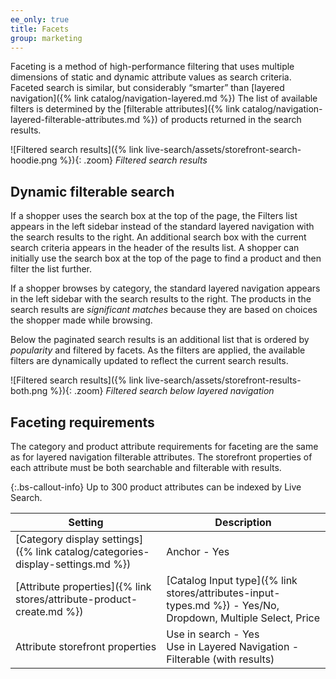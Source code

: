 ```yaml
---
ee_only: true
title: Facets
group: marketing
---
```


Faceting is a method of high-performance filtering that uses multiple dimensions of static and dynamic attribute values as search criteria. Faceted search is similar, but considerably “smarter” than [layered navigation]({% link catalog/navigation-layered.md %})  The list of available filters is determined by the [filterable attributes]({% link catalog/navigation-layered-filterable-attributes.md %}) of products returned in the search results.

![Filtered search results]({% link live-search/assets/storefront-search-hoodie.png %}){: .zoom}
_Filtered search results_

## Dynamic filterable search

If a shopper uses the search box at the top of the page, the Filters list appears in the left sidebar instead of the standard layered navigation with the search results to the right. An additional search box with the current search criteria appears in the header of the results list. A shopper can initially use the search box at the top of the page to find a product and then filter the list further.

If a shopper browses by category, the standard layered navigation appears in the left sidebar with the search results to the right. The products in the search results are _significant matches_ because they are based on choices the shopper made while browsing.

Below the paginated search results is an additional list that is ordered by _popularity_ and filtered by facets. As the filters are applied, the available filters are dynamically updated to reflect the current search results.

![Filtered search results]({% link live-search/assets/storefront-results-both.png %}){: .zoom}
_Filtered search below layered navigation_

## Faceting requirements

The category and product attribute requirements for faceting are the same as for layered navigation filterable attributes. The storefront properties of each attribute must be both searchable and filterable with results. 

{:.bs-callout-info}
Up to 300 product attributes can be indexed by Live Search. 

|Setting |Description|
|--- |--- |
|[Category display settings]({% link catalog/categories-display-settings.md %}) |Anchor - Yes |
|[Attribute properties]({% link stores/attribute-product-create.md %}) |[Catalog Input type]({% link stores/attributes-input-types.md %}) - Yes/No, Dropdown, Multiple Select, Price |
|Attribute storefront properties |Use in search - Yes<br />Use in Layered Navigation - Filterable (with results) |
